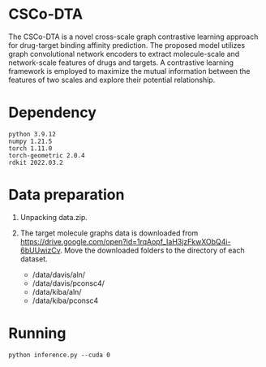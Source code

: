 # CSCo-DTA
The CSCo-DTA is a novel cross-scale graph contrastive learning approach for drug-target binding affinity prediction. The proposed model utilizes graph convolutional network encoders to extract molecule-scale and network-scale features of drugs and targets. A contrastive learning framework is employed to maximize the mutual information between the features of two scales and explore their potential relationship.

# Dependency
    python 3.9.12
    numpy 1.21.5
    torch 1.11.0
    torch-geometric 2.0.4
    rdkit 2022.03.2

# Data preparation
1. Unpacking data.zip.
2. The target molecule graphs data is downloaded from https://drive.google.com/open?id=1rqAopf_IaH3jzFkwXObQ4i-6bUUwizCv. Move the downloaded folders to the directory of each dataset. 

    * /data/davis/aln/
    * /data/davis/pconsc4/
    * /data/kiba/aln/
    * /data/kiba/pconsc4

# Running
    python inference.py --cuda 0
